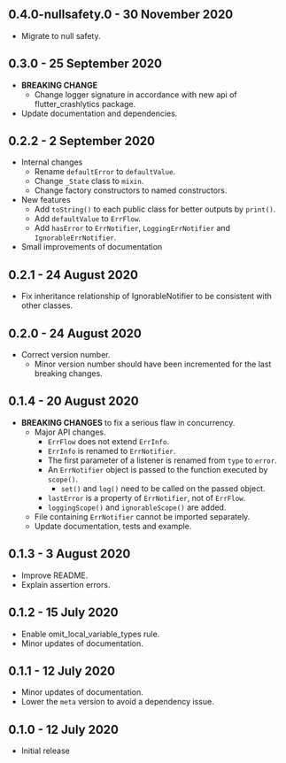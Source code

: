 ## 0.4.0-nullsafety.0 - 30 November 2020

* Migrate to null safety.

## 0.3.0 - 25 September 2020

* **BREAKING CHANGE**
    * Change logger signature in accordance with new api of flutter_crashlytics package.
* Update documentation and dependencies.

## 0.2.2 - 2 September 2020

* Internal changes
    * Rename `defaultError` to `defaultValue`.
    * Change `_State` class to `mixin`.
    * Change factory constructors to named constructors.
* New features
    * Add `toString()` to each public class for better outputs by `print()`.
    * Add `defaultValue` to `ErrFlow`.
    * Add `hasError` to `ErrNotifier`, `LoggingErrNotifier` and `IgnorableErrNotifier`.
* Small improvements of documentation

## 0.2.1 - 24 August 2020

* Fix inheritance relationship of IgnorableNotifier to be consistent with other classes.

## 0.2.0 - 24 August 2020

* Correct version number.
    * Minor version number should have been incremented for the last breaking changes.

## 0.1.4 - 20 August 2020

* **BREAKING CHANGES** to fix a serious flaw in concurrency.
    * Major API changes.
        * `ErrFlow` does not extend `ErrInfo`.
        * `ErrInfo` is renamed to `ErrNotifier`.
        * The first parameter of a listener is renamed from `type` to `error`.
        * An `ErrNotifier` object is passed to the function executed by `scope()`.
            * `set()` and `log()` need to be called on the passed object.
        * `lastError` is a property of `ErrNotifier`, not of `ErrFlow`.
        * `loggingScope()` and `ignorableScope()` are added.
    * File containing `ErrNotifier` cannot be imported separately.
    * Update documentation, tests and example.

## 0.1.3 - 3 August 2020

* Improve README.
* Explain assertion errors.

## 0.1.2 - 15 July 2020

* Enable omit_local_variable_types rule.
* Minor updates of documentation.

## 0.1.1 - 12 July 2020

* Minor updates of documentation.
* Lower the `meta` version to avoid a dependency issue.

## 0.1.0 - 12 July 2020

* Initial release
